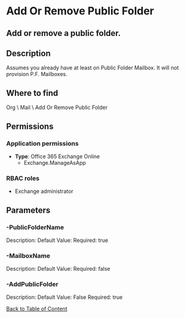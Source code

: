 # Add Or Remove Public Folder

## Add or remove a public folder.

## Description
Assumes you already have at least on Public Folder Mailbox. It will not provision P.F. Mailboxes.

## Where to find
Org \ Mail \ Add Or Remove Public Folder

## Permissions
### Application permissions
- **Type**: Office 365 Exchange Online
  - Exchange.ManageAsApp

### RBAC roles
- Exchange administrator


## Parameters
### -PublicFolderName
Description: 
Default Value: 
Required: true

### -MailboxName
Description: 
Default Value: 
Required: false

### -AddPublicFolder
Description: 
Default Value: False
Required: true


[Back to Table of Content](../../../README.md)


